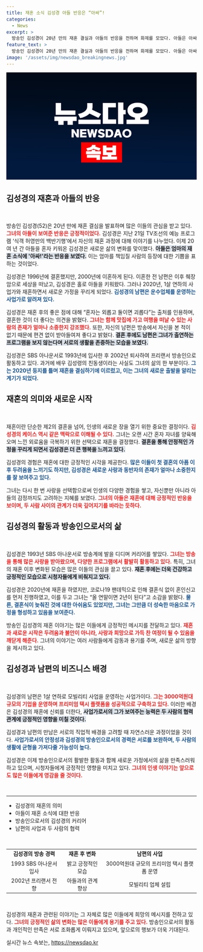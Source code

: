 ```yaml
---
title: 재혼 소식 김성경 아들 반응은 “아싸”!
categories:
  - News
excerpt: >
  방송인 김성경이 20년 만의 재혼 결실과 아들의 반응을 전하며 화제를 모았다. 아들은 아싸!라며 기뻐했고, 김성경은 새로운 삶의 행복을 강조했다. 결혼 뒤 달라진 일상과 남편의 독특한 배경도 눈길을 끈다.
feature_text: >
  방송인 김성경이 20년 만의 재혼 결실과 아들의 반응을 전하며 화제를 모았다. 아들은 아싸!라며 기뻐했고, 김성경은 새로운 삶의 행복을 강조했다. 결혼 뒤 달라진 일상과 남편의 독특한 배경도 눈길을 끈다.
image: '/assets/img/newsdao_breakingnews.jpg'
---
```


<p><img src="/assets/img/newsdao_breakingnews.jpg" alt="koreaapp 속보" /></p>

<h2 data-ke-size="size26">김성경의 재혼과 아들의 반응</h2>

<p data-ke-size="size16">&nbsp;</p>

<p>방송인 김성경(52)은 20년 만에 재혼 결심을 발표하며 많은 이들의 관심을 받고 있다. <b><span style="color: #ee2323;">그녀의 아들이 보여준 반응은 긍정적이었다.</span></b> 김성경은 지난 21일 TV조선의 예능 프로그램 ‘식객 허영만의 백반기행’에서 자신의 재혼 과정에 대해 이야기를 나누었다. 이제 20여 년 간 아들을 혼자 키워온 김성경은 새로운 삶의 변화를 맞이했다. <b><span style="background-color: #21538527;">아들은 엄마의 재혼 소식에 '아싸!'라는 반응을 보였다.</span></b> 이는 엄마를 책임질 사람의 등장에 대한 기쁨을 표하는 것이었다.</p>

<p>김성경은 1996년에 결혼했지만, 2000년에 이혼하게 된다. 이혼한 전 남편은 이후 췌장암으로 세상을 떠났고, 김성경은 홀로 아들을 키워왔다. 그러나 2020년, 1살 연하의 사업가와 재혼하면서 새로운 가정을 꾸리게 되었다. <b><span style="color: #1a5490;">김성경의 남편은 운수업체를 운영하는 사업가로 알려져 있다.</span></b> </p>

<p>김성경은 재혼 후의 좋은 점에 대해 “혼자는 외롭고 둘이면 괴롭다”는 출처를 인용하며, 결혼한 것이 더 좋다는 의견을 밝혔다. <b><span style="color: #ee2323;">그녀는 함께 맛집에 가고 여행을 떠날 수 있는 사람의 존재가 얼마나 소중한지 강조했다.</span></b> 또한, 자신의 남편은 방송에서 자신을 본 적이 없기 때문에 편견 없이 받아들여져 좋다고 밝혔다. <b><span style="background-color: #21538527;">결혼 후에도 남편은 그녀가 출연하는 프로그램을 보지 않는다며 서로의 생활을 존중하는 모습을 보였다.</span></b></p>

<p>김성경은 SBS 아나운서로 1993년에 입사한 후 2002년 퇴사하여 프리랜서 방송인으로 활동하고 있다. 과거에 배우 김성령의 친동생이라는 사실도 그녀의 삶의 한 부분이다. <b><span style="color: #1a5490;">그는 2020년 둥지를 틀며 재혼을 결심하기에 이르렀고, 이는 그녀의 새로운 출발을 알리는 계기가 되었다.</span></b> </p>

<h2 data-ke-size="size26">재혼의 의미와 새로운 시작</h2>

<p data-ke-size="size16">&nbsp;</p>

<p>재혼이란 단순한 제2의 결혼을 넘어, 인생의 새로운 장을 열기 위한 중요한 결정이다. <b><span style="color: #ee2323;">김성경의 케이스 역시 같은 맥락으로 이해될 수 있다.</span></b> 그녀는 오랜 시간 혼자 자녀를 양육해오며 느낀 외로움을 극복하기 위한 선택으로 재혼을 결정했다. <b><span style="background-color: #21538527;">결혼을 통해 안정적인 가정을 꾸리게 되면서 김성경은 더 큰 행복을 느끼고 있다.</span></b> </p>

<p>김성경의 경험은 재혼에 대한 긍정적인 시각을 제공한다. <b><span style="color: #1a5490;">많은 이들이 첫 결혼의 아픔 이후 두려움을 느끼기도 하지만, 김성경은 새로운 사랑과 동반자의 존재가 얼마나 소중한지를 잘 보여주고 있다.</span></b> </p>

<p>그녀는 다시 한 번 사랑을 선택함으로써 인생의 다양한 경험을 쌓고, 자신뿐만 아니라 아들의 감정까지도 고려하는 지혜를 보였다. <b><span style="color: #ee2323;">그녀의 아들은 재혼에 대해 긍정적인 반응을 보이며, 두 사람 사이의 관계가 더욱 깊어지기를 바라는 듯하다.</span></b> </p>

<h2 data-ke-size="size26">김성경의 활동과 방송인으로서의 삶</h2>

<p data-ke-size="size16">&nbsp;</p>

<p>김성경은 1993년 SBS 아나운서로 방송계에 발을 디디며 커리어를 쌓았다. <b><span style="color: #ee2323;">그녀는 방송을 통해 많은 사랑을 받아왔으며, 다양한 프로그램에서 활발히 활동하고 있다.</span></b> 특히, 그녀의 재혼 이후 변화된 모습은 많은 이들의 관심을 끌고 있다. <b><span style="background-color: #21538527;">재혼 후에는 더욱 건강하고 긍정적인 모습으로 시청자들에게 비춰지고 있다.</span></b> </p>

<p>김성경은 2020년에 재혼을 하였지만, 코로나19 팬데믹으로 인해 결혼식 없이 혼인신고를 먼저 진행하였고, 이를 두고 그녀는 “올 연말이면 2년이 된다”고 소감을 밝혔다. <b><span style="color: #1a5490;">물론, 결혼식이 늦춰진 것에 대한 아쉬움도 있었지만, 그녀는 그만큼 더 성숙한 마음으로 가정을 형성하고 있음을 보여준다.</span></b> </p>

<p>방송인 김성경의 재혼 이야기는 많은 이들에게 긍정적인 메시지를 전달하고 있다. <b><span style="color: #ee2323;">재혼과 새로운 시작은 두려움과 불안이 아니라, 사랑과 희망으로 가득 찬 여정이 될 수 있음을 깨닫게 해준다.</span></b> 그녀의 이야기는 여러 사람들에게 감동과 용기를 주며, 새로운 삶의 방향을 제시하고 있다.</p>

<h2 data-ke-size="size26">김성경과 남편의 비즈니스 배경</h2>

<p data-ke-size="size16">&nbsp;</p>

<p>김성경의 남편은 1살 연하로 모빌리티 사업을 운영하는 사업가이다. <b><span style="color: #ee2323;">그는 3000억원대 규모의 기업을 운영하며 프리미엄 택시 플랫폼을 성공적으로 구축하고 있다.</span></b> 이러한 배경은 김성경의 재혼에 신뢰를 더한다, <b><span style="background-color: #21538527;">사업가로서의 그가 보여주는 능력은 두 사람의 협력 관계에 긍정적인 영향을 미칠 것이다.</span></b> </p>

<p>김성경과 남편의 만남은 서로의 직업적 배경을 고려할 때 자연스러운 과정이었을 것이다. <b><span style="color: #1a5490;">사업가로서의 안정성과 김성경의 방송인으로서의 경력은 서로를 보완하며, 두 사람의 생활에 균형을 가져다줄 가능성이 높다.</span></b> </p>

<p>김성경은 이제 방송인으로서의 활발한 활동과 함께 새로운 가정에서의 삶을 만족스러워하고 있으며, 시청자들에게 긍정적인 영향을 미치고 있다. <b><span style="color: #ee2323;">그녀의 인생 이야기는 앞으로도 많은 이들에게 영감을 줄 것이다.</span></b> </p>

<p data-ke-size="size16">&nbsp;</p>

<hr>

<ul>
    <li>김성경의 재혼의 의미</li>
    <li>아들이 재혼 소식에 대한 반응</li>
    <li>방송인으로서의 김성경의 커리어</li>
    <li>남편의 사업과 두 사람의 협력</li>
</ul>

<p data-ke-size="size16">&nbsp;</p>

<table>
    <tr>
        <td style="text-align: center; height: 17px;"><b>김성경의 방송 경력</b></td>
        <td style="text-align: center; height: 17px;"><b>재혼 후 변화</b></td>
        <td style="text-align: center; height: 17px;"><b>남편의 사업</b></td>
    </tr>
    <tr>
        <td style="text-align: center; height: 17px;">1993 SBS 아나운서 입사</td>
        <td style="text-align: center; height: 17px;">밝고 긍정적인 모습</td>
        <td style="text-align: center; height: 17px;">3000억원대 규모의 프리미엄 택시 플랫폼 운영</td>
    </tr>
    <tr>
        <td style="text-align: center; height: 17px;">2002년 프리랜서 전향</td>
        <td style="text-align: center; height: 17px;">아들과의 관계 향상</td>
        <td style="text-align: center; height: 17px;">모빌리티 업체 설립</td>
    </tr>
</table>

<p data-ke-size="size16">&nbsp;</p> 

<p>김성경의 재혼과 관련된 이야기는 그 자체로 많은 이들에게 희망의 메시지를 전하고 있다. <b><span style="color: #ee2323;">그녀의 긍정적인 삶의 변화는 많은 이들에게 용기를 주고 있다.</span></b> 방송인으로서의 활동과 개인적인 만족은 서로 조화롭게 이뤄지고 있으며, 앞으로의 행보가 더욱 기대된다.</p>
실시간 뉴스 속보는, <a href="https://newsdao.kr" rel="dofollow">https://newsdao.kr</a>



